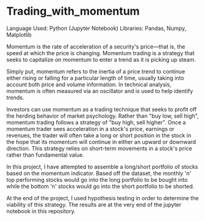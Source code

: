 # Trading_with_momentum

Language Used: Python (Jupyter Notebook)
Libraries: Pandas, Numpy, Matplotlib

Momentum is the rate of acceleration of a security's price—that is, the speed at which the price is changing. Momentum trading is a strategy that seeks to capitalize on momentum to enter a trend as it is picking up steam.

Simply put, momentum refers to the inertia of a price trend to continue either rising or falling for a particular length of time, usually taking into account both price and volume information. In technical analysis, momentum is often measured via an oscillator and is used to help identify trends.

Investors can use momentum as a trading technique that seeks to profit off the herding behavior of market psychology. Rather than "buy low, sell high", momentum trading follows a strategy of "buy high, sell higher". Once a momentum trader sees acceleration in a stock's price, earnings or revenues, the trader will often take a long or short position in the stock in the hope that its momentum will continue in either an upward or downward direction. This strategy relies on short-term movements in a stock's price rather than fundamental value.

In this project, I have attempted to assemble a long/short portfolio of stocks based on the momentum indicator. Based off the dataset, the monthly 'n' top performing stocks would go into the long portfolio to be bought into while the bottom 'n' stocks would go into the short portfolio to be shorted.

At the end of the project, I used hypothesis testing in order to determine the viability of this strategy. The results are at the very end of the jupyter notebook in this repository.
